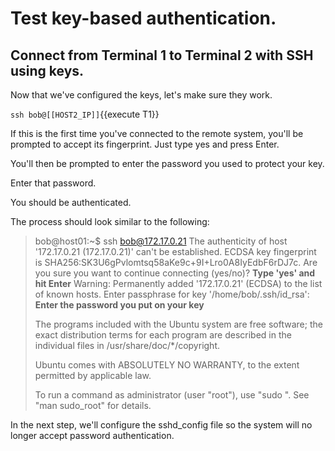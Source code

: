 # Test key-based authentication.

## Connect from Terminal 1 to Terminal 2 with SSH using keys.

Now that we've configured the keys, let's make sure they work.

`ssh bob@[[HOST2_IP]]`{{execute T1}}

If this is the first time you've connected to the remote system, you'll be prompted to accept its fingerprint. Just type yes and press Enter.

You'll then be prompted to enter the password you used to protect your key.

Enter that password.

You should be authenticated.

The process should look similar to the following:

>bob@host01:~$ ssh bob@172.17.0.21
>The authenticity of host '172.17.0.21 (172.17.0.21)' can't be established.
>ECDSA key fingerprint is SHA256:SK3U6gPvlomtsq58aKe9c+9I+Lro0A8IyEdbF6rDJ7c.
>Are you sure you want to continue connecting (yes/no)? **Type 'yes' and hit Enter**
>Warning: Permanently added '172.17.0.21' (ECDSA) to the list of known hosts.
>Enter passphrase for key '/home/bob/.ssh/id_rsa': **Enter the password you put on your key**
>
>The programs included with the Ubuntu system are free software;
>the exact distribution terms for each program are described in the
>individual files in /usr/share/doc/*/copyright.
>
>Ubuntu comes with ABSOLUTELY NO WARRANTY, to the extent permitted by
>applicable law.
>
>To run a command as administrator (user "root"), use "sudo <command>".
>See "man sudo_root" for details.

In the next step, we'll configure the sshd_config file so the system will no longer accept password authentication.
